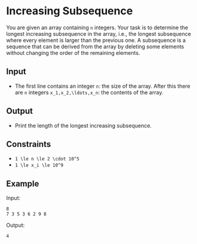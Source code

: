 # Increasing Subsequence 

You are given an array containing ```n``` integers. Your task is to determine the longest increasing subsequence in the array, i.e., the longest subsequence where every element is larger than the previous one.
A subsequence is a sequence that can be derived from the array by deleting some elements without changing the order of the remaining elements.
## Input
- The first line contains an integer ```n```: the size of the array.
After this there are ```n``` integers ```x_1,x_2,\ldots,x_n```: the contents of the array.
## Output
- Print the length of the longest increasing subsequence.
## Constraints

- ```1 \le n \le 2 \cdot 10^5```
- ```1 \le x_i \le 10^9```

## Example
Input:
```
8
7 3 5 3 6 2 9 8
```

Output:
```
4
```
